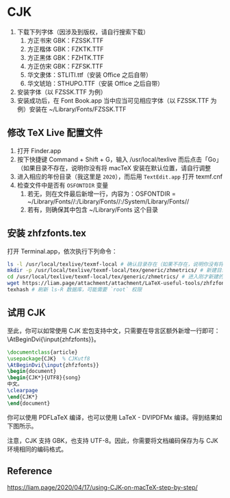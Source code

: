 # CJK

1. 下载下列字体（因涉及到版权，请自行搜索下载）
   1. 方正书宋 GBK：FZSSK.TTF
   2. 方正楷体 GBK：FZKTK.TTF
   3. 方正黑体 GBK：FZHTK.TTF
   4. 方正仿宋 GBK：FZFSK.TTF
   5. 华文隶体：STLITI.ttf（安装 Office 之后自带）
   6. 华文琥珀：STHUPO.TTF（安装 Office 之后自带）
2. 安装字体（以 FZSSK.TTF 为例）
3. 安装成功后，在 Font Book.app 当中应当可见相应字体（以 FZSSK.TTF 为例）安装在 ~/Library/Fonts/FZSSK.TTF

## 修改 TeX Live 配置文件

1. 打开 Finder.app
2. 按下快捷键 Command + Shift + G，输入 /usr/local/texlive 而后点击「Go」（如果目录不存在，说明你没有将 macTeX 安装在默认位置，请自行调整
3. 进入相应的年份目录（我这里是 `2020`），而后用 `TextEdit.app` 打开 texmf.cnf
4. 检查文件中是否有 `OSFONTDIR` 变量
   1. 若无，则在文件最后新增一行，内容为：OSFONTDIR = ~/Library/Fonts//:/Library/Fonts//:/System/Library/Fonts//
   2. 若有，则确保其中包含 ~/Library/Fonts 这个目录

## 安装 zhfzfonts.tex

打开 Terminal.app，依次执行下列命令：

```Bash
ls -l /usr/local/texlive/texmf-local # 确认目录存在（如果不存在，说明你没有将 macTeX 安装在默认位置，请自行调整）
mkdir -p /usr/local/texlive/texmf-local/tex/generic/zhmetrics/ # 新建目录
cd /usr/local/texlive/texmf-local/tex/generic/zhmetrics/ # 进入刚才新建的目录
wget https://liam.page/attachment/attachment/LaTeX-useful-tools/zhfzfonts.tex # 下载 `zhfzfonts.tex`
texhash # 刷新 ls-R 数据库，可能需要 `root` 权限
```

## 试用 CJK

至此，你可以如常使用 CJK 宏包支持中文，只需要在导言区额外新增一行即可：\AtBeginDvi{\input{zhfzfonts}}。

```latex
\documentclass{article}
\usepackage{CJK}  % CJKutf8
\AtBeginDvi{\input{zhfzfonts}}
\begin{document}
\begin{CJK*}{UTF8}{song}
中文。
\clearpage
\end{CJK*}
\end{document}
```

你可以使用 PDFLaTeX 编译，也可以使用 LaTeX - DVIPDFMx 编译。得到结果如下图所示。

注意，CJK 支持 GBK，也支持 UTF-8。因此，你需要将文档编码保存为与 CJK 环境相同的编码格式。

## Reference

<https://liam.page/2020/04/17/using-CJK-on-macTeX-step-by-step/>
